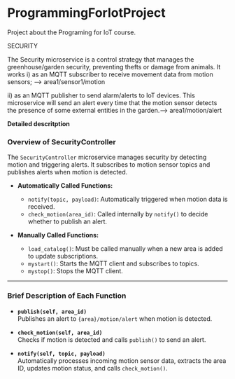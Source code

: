 # ProgrammingForIotProject

Project about the Programing for IoT course.

SECURITY

The Security microservice is a control strategy that manages the greenhouse/garden
security, preventing thefts or damage from animals. It works 
i) as an MQTT subscriber to receive movement data from motion sensors; --> area1/sensor1/motion


ii) as an MQTT publisher to send alarm/alerts
to IoT devices. This microservice will send an alert every time that the motion sensor detects
the presence of some external entities in the garden.--> area1/motion/alert

**Detailed descritption**

### **Overview of SecurityController**  
The `SecurityController` microservice manages security by detecting motion and triggering alerts. It subscribes to motion sensor topics and publishes alerts when motion is detected.  

- **Automatically Called Functions:**  
  - `notify(topic, payload)`: Automatically triggered when motion data is received.  
  - `check_motion(area_id)`: Called internally by `notify()` to decide whether to publish an alert.  

- **Manually Called Functions:**  
  - `load_catalog()`: Must be called manually when a new area is added to update subscriptions.  
  - `mystart()`: Starts the MQTT client and subscribes to topics.  
  - `mystop()`: Stops the MQTT client.  

---

### **Brief Description of Each Function**  
- **`publish(self, area_id)`**  
  Publishes an alert to `{area}/motion/alert` when motion is detected.  

- **`check_motion(self, area_id)`**  
  Checks if motion is detected and calls `publish()` to send an alert.  

- **`notify(self, topic, payload)`**  
  Automatically processes incoming motion sensor data, extracts the area ID, updates motion status, and calls `check_motion()`.
